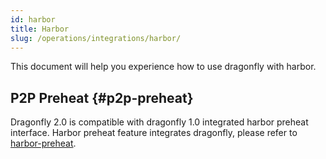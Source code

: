 ```yaml
---
id: harbor
title: Harbor
slug: /operations/integrations/harbor/
---
```


This document will help you experience how to use dragonfly with harbor.

## P2P Preheat {#p2p-preheat}

Dragonfly 2.0 is compatible with dragonfly 1.0 integrated harbor preheat interface.
Harbor preheat feature integrates dragonfly, please refer to [harbor-preheat](../../advanced-guides/preheat.md#harbor).
